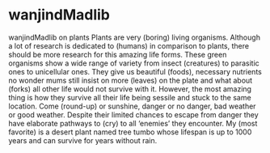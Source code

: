 # wanjindMadlib
wanjindMadlib on plants
Plants are very (boring) living organisms. Although a lot of research is dedicated to (humans) in comparison to plants, there should be more research for this amazing life forms. These green organisms show a wide range of variety from insect (creatures) to parasitic ones to unicellular ones. They give us beautiful (foods), necessary nutrients no wonder mums still insist on more (leaves) on the plate and what about (forks) all other life would not survive with it. However, the most amazing thing is how they survive all their life being sessile and stuck to the same location. Come (round-up) or sunshine, danger or no danger, bad weather or good weather. Despite their limited chances to escape from danger they have elaborate pathways to (cry) to all ‘enemies’ they encounter. My (most favorite) is a desert plant named tree tumbo whose lifespan is up to 1000 years and can survive for years without rain.
